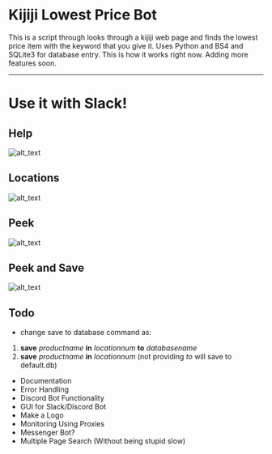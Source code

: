 # Kijiji Lowest Price Bot
This is a script through looks through a kijiji web page and finds the
lowest price item with the keyword that you give it.
Uses Python and BS4 and SQLite3 for database entry.
This is how it works right now. Adding more features soon.

-------------------------------------------------------------------------
# Use it with Slack!
## Help
![alt_text](https://i.imgur.com/Yrm9J3l.png)

## Locations
![alt_text](https://i.imgur.com/Iy0pQhT.png)

## Peek
![alt_text](https://i.imgur.com/Ju1uKkr.png)

## Peek and Save
![alt_text](https://i.imgur.com/L7SPHba.png)


## Todo
- change save to database command as:

1. **save** *productname* **in** *locationnum* **to** *databasename*
2. **save** *productname* **in** *locationnum* (not providing *to* will save to default.db)

- Documentation
- Error Handling
- Discord Bot Functionality
- GUI for Slack/Discord Bot
- Make a Logo
- Monitoring Using Proxies
- Messenger Bot?
- Multiple Page Search (Without being stupid slow)
